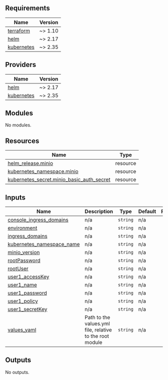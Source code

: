 <!-- BEGIN_TF_DOCS -->
## Requirements

| Name | Version |
|------|---------|
| <a name="requirement_terraform"></a> [terraform](#requirement\_terraform) | ~> 1.10 |
| <a name="requirement_helm"></a> [helm](#requirement\_helm) | ~> 2.17 |
| <a name="requirement_kubernetes"></a> [kubernetes](#requirement\_kubernetes) | ~> 2.35 |

## Providers

| Name | Version |
|------|---------|
| <a name="provider_helm"></a> [helm](#provider\_helm) | ~> 2.17 |
| <a name="provider_kubernetes"></a> [kubernetes](#provider\_kubernetes) | ~> 2.35 |

## Modules

No modules.

## Resources

| Name | Type |
|------|------|
| [helm_release.minio](https://registry.terraform.io/providers/hashicorp/helm/latest/docs/resources/release) | resource |
| [kubernetes_namespace.minio](https://registry.terraform.io/providers/hashicorp/kubernetes/latest/docs/resources/namespace) | resource |
| [kubernetes_secret.minio_basic_auth_secret](https://registry.terraform.io/providers/hashicorp/kubernetes/latest/docs/resources/secret) | resource |

## Inputs

| Name | Description | Type | Default | Required |
|------|-------------|------|---------|:--------:|
| <a name="input_console_ingress_domains"></a> [console\_ingress\_domains](#input\_console\_ingress\_domains) | n/a | `string` | n/a | yes |
| <a name="input_environment"></a> [environment](#input\_environment) | n/a | `string` | n/a | yes |
| <a name="input_ingress_domains"></a> [ingress\_domains](#input\_ingress\_domains) | n/a | `string` | n/a | yes |
| <a name="input_kubernetes_namespace_name"></a> [kubernetes\_namespace\_name](#input\_kubernetes\_namespace\_name) | n/a | `string` | n/a | yes |
| <a name="input_minio_version"></a> [minio\_version](#input\_minio\_version) | n/a | `string` | n/a | yes |
| <a name="input_rootPassword"></a> [rootPassword](#input\_rootPassword) | n/a | `string` | n/a | yes |
| <a name="input_rootUser"></a> [rootUser](#input\_rootUser) | n/a | `string` | n/a | yes |
| <a name="input_user1_accessKey"></a> [user1\_accessKey](#input\_user1\_accessKey) | n/a | `string` | n/a | yes |
| <a name="input_user1_name"></a> [user1\_name](#input\_user1\_name) | n/a | `string` | n/a | yes |
| <a name="input_user1_password"></a> [user1\_password](#input\_user1\_password) | n/a | `string` | n/a | yes |
| <a name="input_user1_policy"></a> [user1\_policy](#input\_user1\_policy) | n/a | `string` | n/a | yes |
| <a name="input_user1_secretKey"></a> [user1\_secretKey](#input\_user1\_secretKey) | n/a | `string` | n/a | yes |
| <a name="input_values_yaml"></a> [values\_yaml](#input\_values\_yaml) | Path to the values.yml file, relative to the root module | `string` | n/a | yes |

## Outputs

No outputs.
<!-- END_TF_DOCS -->